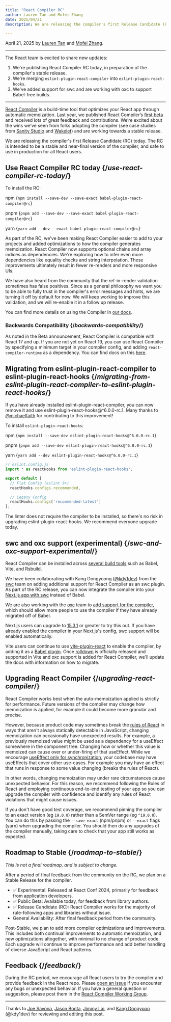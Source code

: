 ```yaml
---
title: "React Compiler RC"
author: Lauren Tan and Mofei Zhang
date: 2025/04/21
description: We are releasing the compiler's first Release Candidate (RC) today.

---
```


April 21, 2025 by [Lauren Tan](https://x.com/potetotes) and [Mofei Zhang](https://x.com/zmofei).

---

<Intro>

The React team is excited to share new updates:

</Intro>

1. We're publishing React Compiler RC today, in preparation of the compiler's stable release.
2. We're merging `eslint-plugin-react-compiler` into `eslint-plugin-react-hooks`.
3. We've added support for swc and are working with oxc to support Babel-free builds.

---

[React Compiler](https://react.dev/learn/react-compiler) is a build-time tool that optimizes your React app through automatic memoization. Last year, we published React Compiler’s [first beta](https://react.dev/blog/2024/10/21/react-compiler-beta-release) and received lots of great feedback and contributions. We’re excited about the wins we’ve seen from folks adopting the compiler (see case studies from [Sanity Studio](https://github.com/reactwg/react-compiler/discussions/33) and [Wakelet](https://github.com/reactwg/react-compiler/discussions/52)) and are working towards a stable release.

We are releasing the compiler's first Release Candidate (RC) today. The RC is intended to be a stable and near-final version of the compiler, and safe to use in production for all React users.

## Use React Compiler RC today {/*use-react-compiler-rc-today*/}
To install the RC:

npm
<TerminalBlock>
{`npm install --save-dev --save-exact babel-plugin-react-compiler@rc`}
</TerminalBlock>

pnpm
<TerminalBlock>
{`pnpm add --save-dev --save-exact babel-plugin-react-compiler@rc`}
</TerminalBlock>

yarn
<TerminalBlock>
{`yarn add --dev --exact babel-plugin-react-compiler@rc`}
</TerminalBlock>

As part of the RC, we've been making React Compiler easier to add to your projects and added optimizations to how the compiler generates memoization. React Complier now supports optional chains and array indices as dependencies. We're exploring how to infer even more dependencies like equality checks and string interpolation. These improvements ultimately result in fewer re-renders and more responsive UIs.

We have also heard from the community that the ref-in-render validation sometimes has false positives. Since as a general philosophy we want you to be able to fully trust in the compiler's error messages and hints, we are turning it off by default for now. We will keep working to improve this validation, and we will re-enable it in a follow up release.

You can find more details on using the Compiler in [our docs](https://react.dev/learn/react-compiler).

### Backwards Compatibility {/*backwards-compatibility*/}
As noted in the Beta announcement, React Compiler is compatible with React 17 and up. If you are not yet on React 19, you can use React Compiler by specifying a minimum target in your compiler config, and adding `react-compiler-runtime` as a dependency. You can find docs on this [here](https://react.dev/learn/react-compiler#using-react-compiler-with-react-17-or-18).

## Migrating from eslint-plugin-react-compiler to eslint-plugin-react-hooks {/*migrating-from-eslint-plugin-react-compiler-to-eslint-plugin-react-hooks*/}
If you have already installed eslint-plugin-react-compiler, you can now remove it and use eslint-plugin-react-hooks@^6.0.0-rc.1. Many thanks to [@michaelfaith](https://bsky.app/profile/michael.faith) for contributing to this improvement!

To install `eslint-plugin-react-hooks`:

npm
<TerminalBlock>
{`npm install --save-dev eslint-plugin-react-hooks@^6.0.0-rc.1`}
</TerminalBlock>

pnpm
<TerminalBlock>
{`pnpm add --save-dev eslint-plugin-react-hooks@^6.0.0-rc.1`}
</TerminalBlock>

yarn
<TerminalBlock>
{`yarn add --dev eslint-plugin-react-hooks@^6.0.0-rc.1`}
</TerminalBlock>

```js
// eslint.config.js
import * as reactHooks from 'eslint-plugin-react-hooks';

export default [
  // Flat Config (eslint 9+)
  reactHooks.configs.recommended,

  // Legacy Config
  reactHooks.configs['recommended-latest']
];
```

The linter does not require the compiler to be installed, so there's no risk in upgrading eslint-plugin-react-hooks. We recommend everyone upgrade today.

## swc and oxc support (experimental) {/*swc-and-oxc-support-experimental*/}
React Compiler can be installed across [several build tools](/learn/react-compiler#installation) such as Babel, Vite, and Rsbuild.

We have been collaborating with Kang Dongyoong ([@kdy1dev](https://x.com/kdy1dev)) from the [swc](https://swc.rs/) team on adding additional support for React Compiler as an swc plugin. As part of the RC release, you can now integrate the compiler into your [Next.js app with swc](https://nextjs.org/docs/app/api-reference/config/next-config-js/reactCompiler) instead of Babel.

We are also working with the [oxc](https://oxc.rs/) team to [add support for the compiler](https://github.com/oxc-project/oxc/issues/10048), which should allow more people to use the compiler if they have already migrated off of Babel.

Next.js users can upgrade to [15.3.1](https://github.com/vercel/next.js/releases/tag/v15.3.1) or greater to try this out. If you have already enabled the compiler in your Next.js's config, swc support will be enabled automatically.

Vite users can continue to use [vite-plugin-react](https://github.com/vitejs/vite-plugin-react) to enable the compiler, by adding it as a [Babel plugin](https://react.dev/learn/react-compiler#usage-with-vite). Once [rolldown](https://github.com/rolldown/rolldown) is officially released and supported in Vite and oxc support is added for React Compiler, we'll update the docs with information on how to migrate.

## Upgrading React Compiler {/*upgrading-react-compiler*/}
React Compiler works best when the auto-memoization applied is strictly for performance. Future versions of the compiler may change how memoization is applied, for example it could become more granular and precise.

However, because product code may sometimes break the [rules of React](https://react.dev/reference/rules) in ways that aren't always statically detectable in JavaScript, changing memoization can occasionally have unexpected results. For example, a previously memoized value might be used as a dependency for a useEffect somewhere in the component tree. Changing how or whether this value is memoized can cause over or under-firing of that useEffect. While we encourage [useEffect only for synchronization](https://react.dev/learn/synchronizing-with-effects), your codebase may have useEffects that cover other use-cases. For example you may have an effect that runs in response to some value changing (breaks the rules of React).

In other words, changing memoization may under rare circumstances cause unexpected behavior. For this reason, we recommend following the Rules of React and employing continuous end-to-end testing of your app so you can upgrade the compiler with confidence and identify any rules of React violations that might cause issues.

If you don't have good test coverage, we recommend pinning the compiler to an exact version (eg `19.0.0`) rather than a SemVer range (eg `^19.0.0`). You can do this by passing the `--save-exact` (npm/pnpm) or `--exact` flags (yarn) when upgrading the compiler. You should then do any upgrades of the compiler manually, taking care to check that your app still works as expected.

## Roadmap to Stable {/*roadmap-to-stable*/}
*This is not a final roadmap, and is subject to change.*

After a period of final feedback from the community on the RC, we plan on a Stable Release for the compiler.

* ✅ Experimental: Released at React Conf 2024, primarily for feedback from application developers.
* ✅ Public Beta: Available today, for feedback from library authors.
* ✅ Release Candidate (RC): React Compiler works for the majority of rule-following apps and libraries without issue.
* General Availability: After final feedback period from the community.

Post-Stable, we plan to add more compiler optimizations and improvements. This includes both continual improvements to automatic memoization, and new optimizations altogether, with minimal to no change of product code. Each upgrade will continue to improve performance and add better handling of diverse JavaScript and React patterns.

## Feedback {/*feedback*/}
During the RC period, we encourage all React users to try the compiler and provide feedback in the React repo. Please [open an issue](https://github.com/facebook/react/issues) if you encounter any bugs or unexpected behavior. If you have a general question or suggestion, please post them in the [React Compiler Working Group](https://github.com/reactwg/react-compiler/discussions).

---

Thanks to [Joe Savona](https://x.com/en_JS), [Jason Bonta](https://twitter.com/someextent), [Jimmy Lai](https://x.com/feedthejim), and [Kang Dongyoon](https://x.com/kdy1dev) (@kdy1dev) for reviewing and editing this post.
